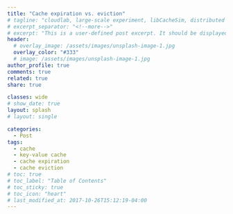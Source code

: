 ```yaml
---
title: "Cache expiration vs. eviction"
# tagline: "cloudlab, large-scale experiment, libCacheSim, distributed computation"
# excerpt_separator: "<!--more-->"
# excerpt: "This is a user-defined post excerpt. It should be displayed in place of the post content in archive-index pages."
header:
  # overlay_image: /assets/images/unsplash-image-1.jpg
  overlay_color: "#333"
  # image: /assets/images/unsplash-image-1.jpg
author_profile: true
comments: true
related: true
share: true

classes: wide
# show_date: true
layout: splash
# layout: single

categories:
  - Post
tags:
  - cache
  - key-value cache
  - cache expiration
  - cache eviction
# toc: true
# toc_label: "Table of Contents"
# toc_sticky: true
# toc_icon: "heart"
# last_modified_at: 2017-10-26T15:12:19-04:00
---
```




















